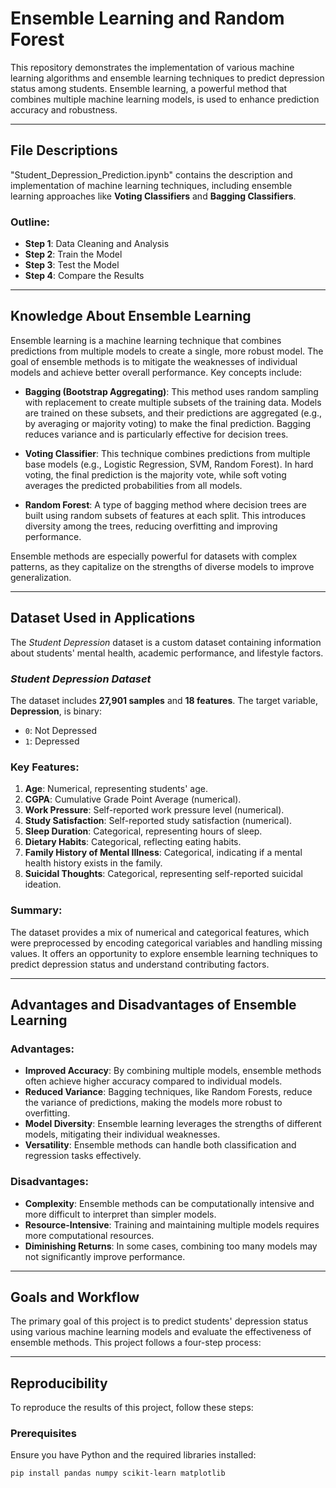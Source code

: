 # Ensemble Learning and Random Forest

This repository demonstrates the implementation of various machine learning algorithms and ensemble learning techniques to predict depression status among students. Ensemble learning, a powerful method that combines multiple machine learning models, is used to enhance prediction accuracy and robustness.

---

## File Descriptions
"Student_Depression_Prediction.ipynb" contains the description and implementation of machine learning techniques, including ensemble learning approaches like **Voting Classifiers** and **Bagging Classifiers**.

### Outline:
- **Step 1**: Data Cleaning and Analysis
- **Step 2**: Train the Model
- **Step 3**: Test the Model
- **Step 4**: Compare the Results

---

## Knowledge About Ensemble Learning

Ensemble learning is a machine learning technique that combines predictions from multiple models to create a single, more robust model. The goal of ensemble methods is to mitigate the weaknesses of individual models and achieve better overall performance. Key concepts include:

- **Bagging (Bootstrap Aggregating)**: This method uses random sampling with replacement to create multiple subsets of the training data. Models are trained on these subsets, and their predictions are aggregated (e.g., by averaging or majority voting) to make the final prediction. Bagging reduces variance and is particularly effective for decision trees.
  
- **Voting Classifier**: This technique combines predictions from multiple base models (e.g., Logistic Regression, SVM, Random Forest). In hard voting, the final prediction is the majority vote, while soft voting averages the predicted probabilities from all models.

- **Random Forest**: A type of bagging method where decision trees are built using random subsets of features at each split. This introduces diversity among the trees, reducing overfitting and improving performance.

Ensemble methods are especially powerful for datasets with complex patterns, as they capitalize on the strengths of diverse models to improve generalization.

---

## Dataset Used in Applications
The *Student Depression* dataset is a custom dataset containing information about students' mental health, academic performance, and lifestyle factors.

### *Student Depression Dataset*
The dataset includes **27,901 samples** and **18 features**. The target variable, **Depression**, is binary:
- `0`: Not Depressed
- `1`: Depressed

### Key Features:
1. **Age**: Numerical, representing students' age.  
2. **CGPA**: Cumulative Grade Point Average (numerical).  
3. **Work Pressure**: Self-reported work pressure level (numerical).  
4. **Study Satisfaction**: Self-reported study satisfaction (numerical).  
5. **Sleep Duration**: Categorical, representing hours of sleep.  
6. **Dietary Habits**: Categorical, reflecting eating habits.  
7. **Family History of Mental Illness**: Categorical, indicating if a mental health history exists in the family.  
8. **Suicidal Thoughts**: Categorical, representing self-reported suicidal ideation.

### Summary:
The dataset provides a mix of numerical and categorical features, which were preprocessed by encoding categorical variables and handling missing values. It offers an opportunity to explore ensemble learning techniques to predict depression status and understand contributing factors.

---

## Advantages and Disadvantages of Ensemble Learning

### Advantages:
- **Improved Accuracy**: By combining multiple models, ensemble methods often achieve higher accuracy compared to individual models.
- **Reduced Variance**: Bagging techniques, like Random Forests, reduce the variance of predictions, making the models more robust to overfitting.
- **Model Diversity**: Ensemble learning leverages the strengths of different models, mitigating their individual weaknesses.
- **Versatility**: Ensemble methods can handle both classification and regression tasks effectively.

### Disadvantages:
- **Complexity**: Ensemble methods can be computationally intensive and more difficult to interpret than simpler models.
- **Resource-Intensive**: Training and maintaining multiple models requires more computational resources.
- **Diminishing Returns**: In some cases, combining too many models may not significantly improve performance.

---

## Goals and Workflow

The primary goal of this project is to predict students' depression status using various machine learning models and evaluate the effectiveness of ensemble methods. This project follows a four-step process:

---

## Reproducibility  

To reproduce the results of this project, follow these steps:  

### Prerequisites  
Ensure you have Python and the required libraries installed:  
```bash
pip install pandas numpy scikit-learn matplotlib

